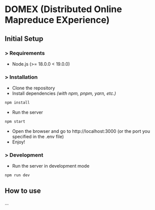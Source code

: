 # DOMEX (Distributed Online Mapreduce EXperience)

## Initial Setup

### > Requirements

- Node.js (>= 18.0.0 < 19.0.0)

### > Installation

- Clone the repository
- Install dependencies _(with npm, pnpm, yarn, etc.)_

```bash
npm install
```

- Run the server

```bash
npm start
```

- Open the browser and go to http://localhost:3000 (or the port you specified in the .env file)
- Enjoy!

### > Development

- Run the server in development mode

```bash
npm run dev
```

<!-- * (Optional) Run the tests
```bash
npm test
``` -->

## How to use

...
